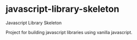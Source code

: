 # javascript-library-skeleton

Javascript Library Skeleton

Project for building javascript libraries using vanilla javascript.
